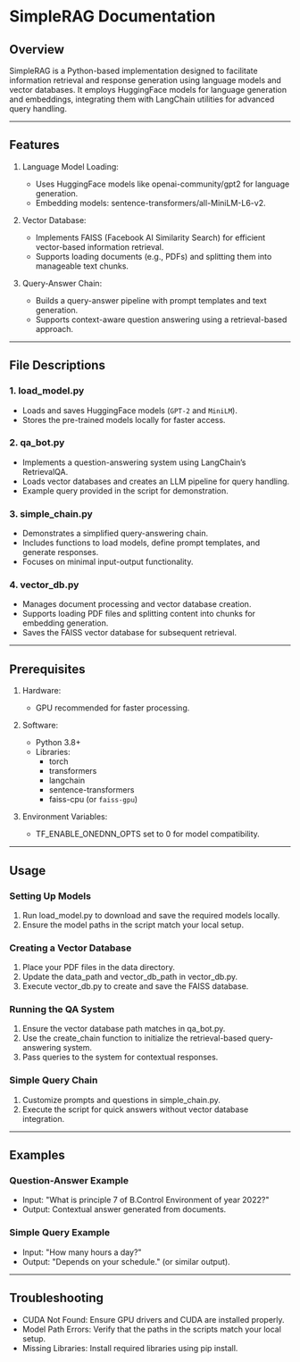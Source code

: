 # SimpleRAG Documentation

## Overview
SimpleRAG is a Python-based implementation designed to facilitate information retrieval and response generation using language models and vector databases. It employs HuggingFace models for language generation and embeddings, integrating them with LangChain utilities for advanced query handling.

---

## Features
1. Language Model Loading:
   - Uses HuggingFace models like openai-community/gpt2 for language generation.
   - Embedding models: sentence-transformers/all-MiniLM-L6-v2.

2. Vector Database:
   - Implements FAISS (Facebook AI Similarity Search) for efficient vector-based information retrieval.
   - Supports loading documents (e.g., PDFs) and splitting them into manageable text chunks.

3. Query-Answer Chain:
   - Builds a query-answer pipeline with prompt templates and text generation.
   - Supports context-aware question answering using a retrieval-based approach.

---

## File Descriptions

### 1. load_model.py
- Loads and saves HuggingFace models (`GPT-2` and `MiniLM`).
- Stores the pre-trained models locally for faster access.

### 2. qa_bot.py
- Implements a question-answering system using LangChain’s RetrievalQA.
- Loads vector databases and creates an LLM pipeline for query handling.
- Example query provided in the script for demonstration.

### 3. simple_chain.py
- Demonstrates a simplified query-answering chain.
- Includes functions to load models, define prompt templates, and generate responses.
- Focuses on minimal input-output functionality.

### 4. vector_db.py
- Manages document processing and vector database creation.
- Supports loading PDF files and splitting content into chunks for embedding generation.
- Saves the FAISS vector database for subsequent retrieval.

---

## Prerequisites
1. Hardware:
   - GPU recommended for faster processing.

2. Software:
   - Python 3.8+
   - Libraries:
     - torch
     - transformers
     - langchain
     - sentence-transformers
     - faiss-cpu (or `faiss-gpu`)

3. Environment Variables:
   - TF_ENABLE_ONEDNN_OPTS set to 0 for model compatibility.

---

## Usage

### Setting Up Models
1. Run load_model.py to download and save the required models locally.
2. Ensure the model paths in the script match your local setup.

### Creating a Vector Database
1. Place your PDF files in the data directory.
2. Update the data_path and vector_db_path in vector_db.py.
3. Execute vector_db.py to create and save the FAISS database.

### Running the QA System
1. Ensure the vector database path matches in qa_bot.py.
2. Use the create_chain function to initialize the retrieval-based query-answering system.
3. Pass queries to the system for contextual responses.

### Simple Query Chain
1. Customize prompts and questions in simple_chain.py.
2. Execute the script for quick answers without vector database integration.

---

## Examples

### Question-Answer Example
- Input: "What is principle 7 of B.Control Environment of year 2022?"
- Output: Contextual answer generated from documents.

### Simple Query Example
- Input: "How many hours a day?"
- Output: "Depends on your schedule." (or similar output).

---

## Troubleshooting
- CUDA Not Found: Ensure GPU drivers and CUDA are installed properly.
- Model Path Errors: Verify that the paths in the scripts match your local setup.
- Missing Libraries: Install required libraries using pip install.

